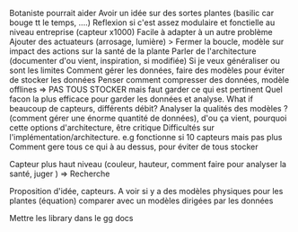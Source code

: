 Botaniste pourrait aider
Avoir un idée sur des sortes plantes (basilic car bouge tt le temps, ....)
Reflexion si c'est assez modulaire et fonctielle au niveau entreprise (capteur x1000)
Facile à adapter à un autre problème
Ajouter des actuateurs (arrosage, lumière) > Fermer la boucle, modèle sur impact des actions sur la santé de la plante
Parler de l'architecture (documenter d'ou vient, inspiration, si modifiée)
Si je veux généraliser ou sont les limites
Comment gérer les données, faire des modèles pour éviter de stocker les données
Penser comment compresser des données, modèle offlines => PAS TOUS STOCKER mais faut garder ce qui est pertinent
Quel facon la plus efficace pour garder les données et analyse.
What if beaucoup de capteurs, différents débit?
Analyser la qualités des modèles ?
(comment gérer une énorme quantité de données), d'ou ça vient, pourquoi cette options d'architecture, être critique
Difficultés sur l'implémentation/architecture. e.g fonctionne si 10 capteurs mais pas plus
Comment gere tous ce qui à au dessus, pour éviter de tous stocker

Capteur plus haut niveau (couleur, hauteur, comment faire pour analyser la santé, juger )
=> Recherche

Proposition d'idée, capteurs.
A voir si y a des modèles physiques pour les plantes (équation) comparer avec un modèles dirigées par les données

Mettre les library dans le gg docs
